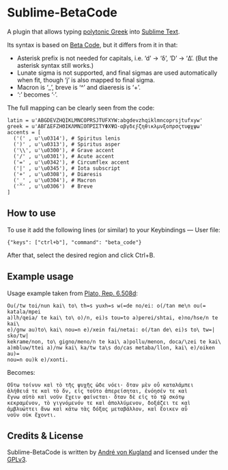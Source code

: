 Sublime-BetaCode
================

A plugin that allows typing [polytonic Greek][polytonic] into [Sublime Text][st].

Its syntax is based on [Beta Code][beta_code], but it differs from it in that:

* Asterisk prefix is not needed for capitals, i.e. ‘d’ → ‘δ’, ‘D’ → ‘Δ’. (But the
  asterisk syntax still works.)
* Lunate sigma is not supported, and final sigmas are used automatically when fit,
  though ‘j’ is also mapped to final sigma.
* Macron is ‘_’, breve is ‘^’ and diaeresis is ‘+’.
* ‘:’ becomes ‘·’.

The full mapping can be clearly seen from the code:

```
latin = u'ABGDEVZHQIKLMNCOPRSJTUFXYW:abgdevzhqiklmncoprsjtufxyw'
greek = u'ΑΒΓΔΕϜΖΗΘΙΚΛΜΝΞΟΠΡΣΣΤΥΦΧΨΩ·αβγδεϝζηθικλμνξοπρσςτυφχψω'
accents = [
  ('(' , u'\u0314'), # Spiritus lenis
  (')' , u'\u0313'), # Spiritus asper
  ('\\', u'\u0300'), # Grave accent
  ('/' , u'\u0301'), # Acute accent
  ('=' , u'\u0342'), # Circumflex accent
  ('|' , u'\u0345'), # Iota subscript
  ('+' , u'\u0308'), # Diæresis
  ('_' , u'\u0304'), # Macron
  ('^' , u'\u0306')  # Breve
]
```

How to use
----------

To use it add the following lines (or similar) to your Keybindings — User file:

```
{"keys": ["ctrl+b"], "command": "beta_code"}
```

After that, select the desired region and click Ctrl+B.

Example usage
-------------

Usage example taken from [Plato, Rep. 6.508d][platrep]:

```
Ou(/tw toi/nun kai\ to\ th=s yuxh=s w(=de no/ei: o(/tan me\n ou(= katala/mpei
a)lh/qeia/ te kai\ to\ o)/n, ei)s tou=to a)perei/shtai, e)no/hse/n te kai\
e)/gnw au)to\ kai\ nou=n e)/xein fai/netai: o(/tan de\ ei)s to\ tw=| sko/tw|
kekrame/non, to\ gigno/meno/n te kai\ a)pollu/menon, doca/\zei te kai\
a)mbluw/ttei a)/nw kai\ ka/tw ta\s do/cas metaba/llon, kai\ e)/oiken au)=
nou=n ou)k e)/xonti.
```

Becomes:

```
Οὕτω τοίνυν καὶ τὸ τῆς ψυχῆς ὧδε νόει· ὅταν μὲν οὗ καταλάμπει
ἀλήθειά τε καὶ τὸ ὄν, εἰς τοῦτο ἀπερείσηται, ἐνόησέν τε καὶ
ἔγνω αὐτὸ καὶ νοῦν ἔχειν φαίνεται· ὅταν δὲ εἰς τὸ τῷ σκότῳ
κεκραμένον, τὸ γιγνόμενόν τε καὶ ἀπολλύμενον, δοξάζει τε καὶ
ἀμβλυώττει ἄνω καὶ κάτω τὰς δόξας μεταβάλλον, καὶ ἔοικεν αὖ
νοῦν οὐκ ἔχοντι.
```

Credits & License
-----------------
Sublime-BetaCode is written by [André von Kugland][kuglandml] and licensed
under the [GPLv3][gplv3].

[polytonic]: https://en.wikipedia.org/wiki/Greek_diacritics
[st]: http://www.sublimetext.com
[beta_code]: https://en.wikipedia.org/wiki/Beta_code
[platrep]: http://data.perseus.org/citations/urn:cts:greekLit:tlg0059.tlg030.perseus-grc1:6.508d
[kuglandml]: mailto:kugland@gmail.com
[gplv3]: https://www.gnu.org/licenses/gpl-3.0-standalone.html
